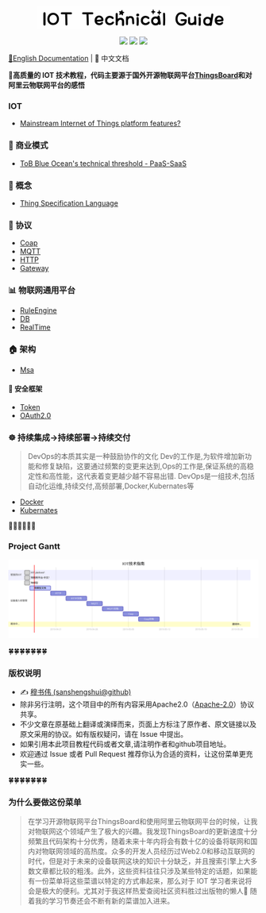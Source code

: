<p align="center">
    <img src="png/logo.png" alt="IOT Technical Guide">
</p>
<p align="center">
    <a href="https://travis-ci.org/sanshengshui/IOT-Technical-Guide"><img src="https://travis-ci.org/sanshengshui/IOT-Technical-Guide.svg?branch=master" /></a>
    <a href="https://github.com/sanshengshui/Groza/blob/master/LICENSE"><img src="https://img.shields.io/badge/license-Apache-000000.svg" /></a>
    <a href="https://github.com/sanshengshui/IOT-Technical-Guide/issues"><img src="http://isitmaintained.com/badge/open/dreamans/syncd.svg" /></a>


[📖English Documentation](README.md) | 📖 中文文档

 **:maple_leaf:高质量的 IOT 技术教程，代码主要源于国外开源物联网平台[ThingsBoard](https://thingsboard.io/)和对阿里云物联网平台的感悟**

### IOT

- [Mainstream Internet of Things platform features?](https://github.com/sanshengshui/IOT-Technical-Guide/wiki/Mainstream-Internet-of-Things-platform-features)

### :couple: 商业模式

- [ToB Blue Ocean's technical threshold - PaaS-SaaS]()

### :scroll: 概念

- [Thing Specification Language]()

### :email: 协议

-  [Coap](https://github.com/sanshengshui/IOT-Technical-Guide/wiki/TSL)
-  [MQTT ]()
-  [HTTP ]()
-  [Gateway]()

### :bar_chart: 物联网通用平台

- [RuleEngine]()
- [DB]()
- [RealTime]()

### :house: 架构

- [Msa]()

#### :closed_lock_with_key:  安全框架
- [Token]()
- [OAuth2.0]()

###  :wheel_of_dharma: 持续集成->持续部署->持续交付
>DevOps的本质其实是一种鼓励协作的文化
>Dev的工作是,为软件增加新功能和修复缺陷，这要通过频繁的变更来达到,Ops的工作是,保证系统的高稳定性和高性能，这代表着变更越少越不容易出错.
>DevOps是一组技术,包括自动化运维,持续交付,高频部署,Docker,Kubernates等

- [Docker]()
- [Kubernates]()

:honeybee::honeybee::honeybee::honeybee::honeybee::honeybee:

### Project Gantt

![gantt_en](png/gantt_cn.svg)

:four_leaf_clover::four_leaf_clover::four_leaf_clover::four_leaf_clover::four_leaf_clover::four_leaf_clover::four_leaf_clover:


### 版权说明

- ✍️ [穆书伟 (sanshengshui@github)](https://github.com/sanshengshui)
- 除非另行注明，这个项目中的所有内容采用Apache2.0（[Apache-2.0](http://www.apache.org/licenses/LICENSE-2.0)）协议共享。
- 不少文章在原基础上翻译或演绎而来，页面上方标注了原作者、原文链接以及原文采用的协议。如有版权疑问，请在 Issue 中提出。
- 如果引用本此项目教程代码或者文章,请注明作者和github项目地址。
- 欢迎通过 Issue 或者 Pull Request 推荐你认为合适的资料，让这份菜单更充实一些。

:four_leaf_clover::four_leaf_clover::four_leaf_clover::four_leaf_clover::four_leaf_clover::four_leaf_clover::four_leaf_clover:

### 为什么要做这份菜单

> 在学习开源物联网平台ThingsBoard和使用阿里云物联网平台的时候，让我对物联网这个领域产生了极大的兴趣。我发现ThingsBoard的更新速度十分频繁且代码架构十分优秀，随着未来十年内将会有数十亿的设备将联网和国内对物联网领域的高热度。众多的开发人员经历过Web2.0和移动互联网的时代，但是对于未来的设备联网这块的知识十分缺乏，并且搜索引擎上大多数文章都比较的粗浅。此外，这些资料往往只涉及某些特定的话题，如果能有一份菜单将这些菜谱以特定的方式串起来，那么对于 IOT 学习者来说将会是极大的便利。尤其对于我这样热爱查阅社区资料胜过出版物的懒人:new_moon_with_face: 随着我的学习节奏还会不断有新的菜谱加入进来。
>
